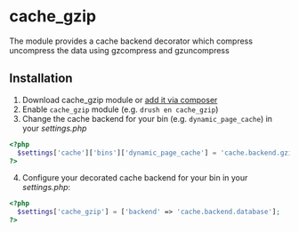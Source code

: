 # cache_gzip

The module provides a cache backend decorator which compress uncompress the data using gzcompress and gzuncompress

## Installation

1. Download cache_gzip module or [add it via composer](https://www.drupal.org/docs/develop/using-composer/using-composer-to-manage-drupal-site-dependencies)
2. Enable `cache_gzip` module (e.g. `drush en cache_gzip`)
3. Change the cache backend for your bin (e.g. `dynamic_page_cache`) in your _settings.php_
```php
<?php
  $settings['cache']['bins']['dynamic_page_cache'] = 'cache.backend.gzip_decorator';
?>
```
4. Configure your decorated cache backend for your bin in your _settings.php_:

```php
<?php
  $settings['cache_gzip'] = ['backend' => 'cache.backend.database'];
?>
```
